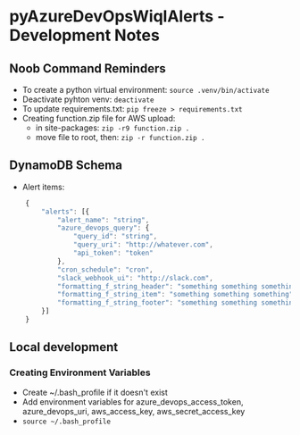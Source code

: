 # pyAzureDevOpsWiqlAlerts - Development Notes

## Noob Command Reminders

- To create a python virtual environment: ```source .venv/bin/activate```
- Deactivate pyhton venv: ```deactivate```
- To update requirements.txt: ```pip freeze > requirements.txt```
- Creating function.zip file for AWS upload:
  - in site-packages: ```zip -r9 function.zip .```
  - move file to root, then: ```zip -r function.zip .```

## DynamoDB Schema

- Alert items:

```javascript
    {
        "alerts": [{
            "alert_name": "string",
            "azure_devops_query": {
                "query_id": "string",
                "query_uri": "http://whatever.com",
                "api_token": "token"
            },
            "cron_schedule": "cron",
            "slack_webhook_ui": "http://slack.com",
            "formatting_f_string_header": "something something something",
            "formatting_f_string_item": "something something something",
            "formatting_f_string_footer": "something something something"
        }]
    }
```

## Local development

### Creating Environment Variables

- Create ~/.bash_profile if it doesn't exist
- Add environment variables for azure_devops_access_token, azure_devops_uri, aws_access_key, aws_secret_access_key
- ```source ~/.bash_profile```